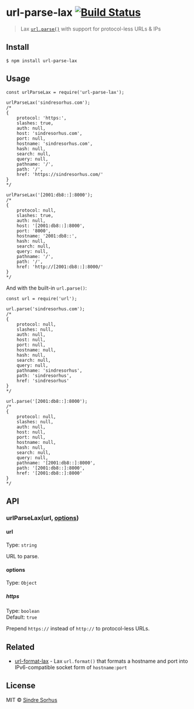 url-parse-lax [![Build Status](https://travis-ci.org/sindresorhus/url-parse-lax.svg?branch=master)](https://travis-ci.org/sindresorhus/url-parse-lax)
=====================================================================================================================================================

> Lax [`url.parse()`](https://nodejs.org/docs/latest/api/url.html#url_url_parse_urlstr_parsequerystring_slashesdenotehost) with support for protocol-less URLs & IPs

Install
-------

    $ npm install url-parse-lax

Usage
-----

    const urlParseLax = require('url-parse-lax');

    urlParseLax('sindresorhus.com');
    /*
    {
        protocol: 'https:',
        slashes: true,
        auth: null,
        host: 'sindresorhus.com',
        port: null,
        hostname: 'sindresorhus.com',
        hash: null,
        search: null,
        query: null,
        pathname: '/',
        path: '/',
        href: 'https://sindresorhus.com/'
    }
    */

    urlParseLax('[2001:db8::]:8000');
    /*
    {
        protocol: null,
        slashes: true,
        auth: null,
        host: '[2001:db8::]:8000',
        port: '8000',
        hostname: '2001:db8::',
        hash: null,
        search: null,
        query: null,
        pathname: '/',
        path: '/',
        href: 'http://[2001:db8::]:8000/'
    }
    */

And with the built-in `url.parse()`:

    const url = require('url');

    url.parse('sindresorhus.com');
    /*
    {
        protocol: null,
        slashes: null,
        auth: null,
        host: null,
        port: null,
        hostname: null,
        hash: null,
        search: null,
        query: null,
        pathname: 'sindresorhus',
        path: 'sindresorhus',
        href: 'sindresorhus'
    }
    */

    url.parse('[2001:db8::]:8000');
    /*
    {
        protocol: null,
        slashes: null,
        auth: null,
        host: null,
        port: null,
        hostname: null,
        hash: null,
        search: null,
        query: null,
        pathname: '[2001:db8::]:8000',
        path: '[2001:db8::]:8000',
        href: '[2001:db8::]:8000'
    }
    */

API
---

### urlParseLax(url, [options](#options))

#### url

Type: `string`

URL to parse.

#### options

Type: `Object`

##### https

Type: `boolean`  
Default: `true`

Prepend `https://` instead of `http://` to protocol-less URLs.

Related
-------

-   [url-format-lax](https://github.com/sindresorhus/url-format-lax) - Lax `url.format()` that formats a hostname and port into IPv6-compatible socket form of `hostname:port`

License
-------

MIT © [Sindre Sorhus](https://sindresorhus.com)
